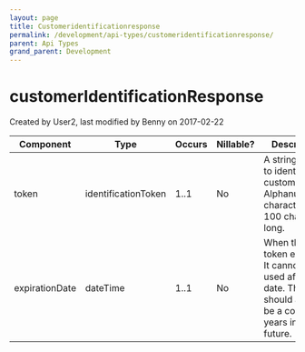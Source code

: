 ```yaml
---
layout: page
title: Customeridentificationresponse
permalink: /development/api-types/customeridentificationresponse/
parent: Api Types
grand_parent: Development
---
```




# customerIdentificationResponse 
Created by User2, last modified by Benny on 2017-02-22

| Component      | Type                | Occurs | Nillable? | Description                                                                                                               |
|----------------|---------------------|--------|-----------|---------------------------------------------------------------------------------------------------------------------------|
| token          | identificationToken | 1..1   | No        | A string used to identify a customer. Alphanumerical characters, 100 characters long.                                     |
| expirationDate | dateTime            | 1..1   | No        | When this token expires. It cannot be used after that date. This date should at least be a couple of years in the future. |

